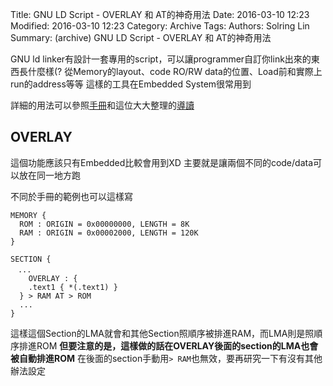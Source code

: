 Title: GNU LD Script - OVERLAY 和 AT的神奇用法
Date: 2016-03-10 12:23
Modified: 2016-03-10 12:23
Category: Archive
Tags: 
Authors: Solring Lin
Summary: (archive) GNU LD Script - OVERLAY 和 AT的神奇用法


GNU ld linker有設計一套專用的script，可以讓programmer自訂你link出來的東西長什麼樣(?
從Memory的layout、code RO/RW data的位置、Load前和實際上run的address等等
這樣的工具在Embedded System很常用到

詳細的用法可以參照[手冊](http://www.math.utah.edu/docs/info/ld_3.html)和這位大大整理的[導讀](http://wen00072-blog.logdown.com/posts/246070-study-on-the-linker-script-2-setcion-command)

## OVERLAY
這個功能應該只有Embedded比較會用到XD
主要就是讓兩個不同的code/data可以放在同一地方跑

不同於手冊的範例也可以這樣寫
``` ld
MEMORY {
  ROM : ORIGIN = 0x00000000, LENGTH = 8K
  RAM : ORIGIN = 0x00002000, LENGTH = 120K
}

SECTION {
　...
	OVERLAY : {
  	.text1 { *(.text1) }
  } > RAM AT > ROM
  ...
}
```
這樣這個Section的LMA就會和其他Section照順序被排進RAM，而LMA則是照順序排進ROM
**但要注意的是，這樣做的話在OVERLAY後面的section的LMA也會被自動排進ROM**
在後面的section手動用`> RAM`也無效，要再研究一下有沒有其他辦法設定
